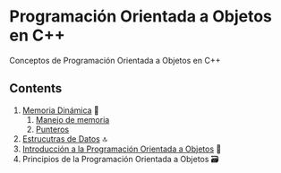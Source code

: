 # Programación Orientada a Objetos en C++

Conceptos de Programación Orientada a Objetos en C++

## Contents

1. [Memoria Dinámica](./1%20Memoria%20Dinámica/) 💽
   1. [Manejo de memoria](./1%20Memoria%20Dinámica/memoria-dinamica.md)
   2. [Punteros](./1%20Memoria%20Dinámica/punteros.md)
2. [Estrucutras de Datos](./2%20Estrucuturas%20de%20Datos/estructuras-de-datos.md) 🔝
3. [Introducción a la Programación Orientada a Objetos](./3%20Introduccion%20a%20POO/intro-poo.md) 📁
4. Principios de la Programación Orientada a Objetos 🗃️
